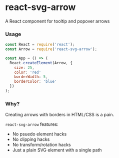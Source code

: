 # react-svg-arrow
A React component for tooltip and popover arrows

### Usage

```js
const React = require('react');
const Arrow = require('react-svg-arrow');

const App = () => (
  React.createElement(Arrow, {
    size: 25,
    color: 'red'
    borderWidth: 5,
    borderColor: 'blue'
  })
);

```

### Why?

Creating arrows with borders in HTML/CSS is a pain.


`react-svg-arrow` features:
* No psuedo element hacks
* No clipping hacks
* No transform/rotation hacks
* Just a plain SVG element with a single path
